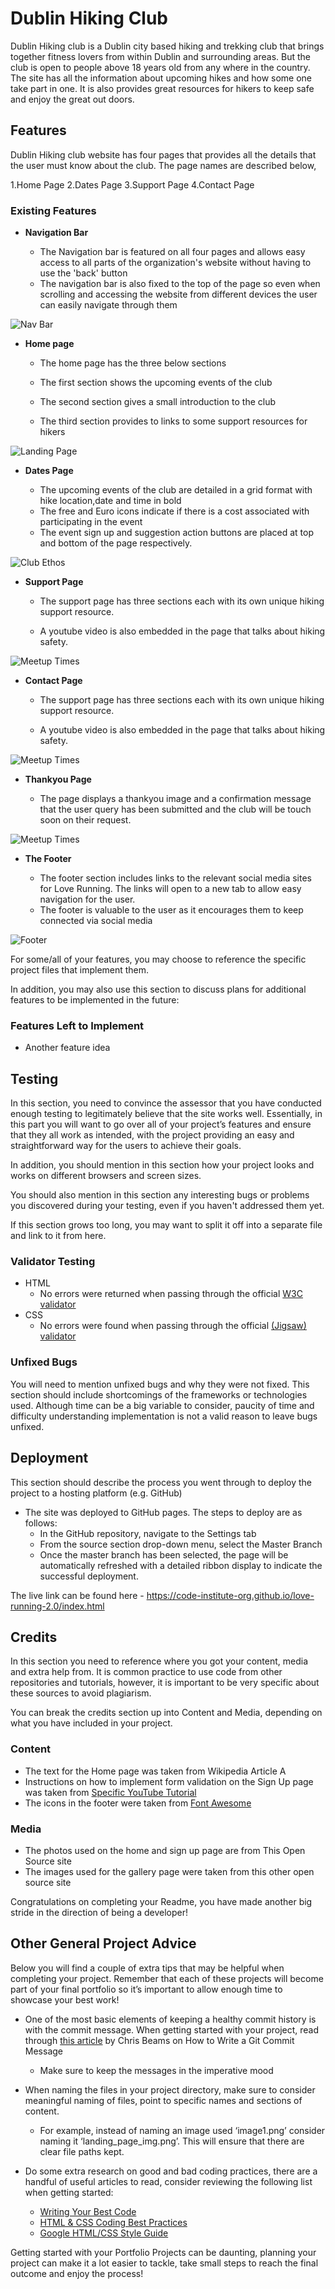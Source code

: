 # Dublin Hiking Club

Dublin Hiking club is a Dublin city based hiking and trekking club that brings together fitness lovers from within Dublin and surrounding areas. But the club is open to people above 18 years old from any where in the country. The site has all the information about upcoming hikes and how some one take part in one. It is also provides great resources for hikers to keep safe and enjoy the great out doors.





## Features 

Dublin Hiking club website has four pages that provides all the details that the user must know about the club. The page names are described below,

1.Home Page
2.Dates Page
3.Support Page
4.Contact Page

### Existing Features

- __Navigation Bar__

  - The Navigation bar is featured on all four pages and allows easy access to all parts of the organization's website without having to use the 'back' button
  - The navigation bar is also fixed to the top of the page so even when scrolling and accessing the website from different devices the user can easily navigate through them

![Nav Bar](https://github.com/lucyrush/readme-template/blob/master/media/love_running_nav.png)

- __Home page__

  - The home page has the three below sections

  - The first section shows the upcoming events of the club

  - The second section gives a small introduction to the club 

  - The third section provides to links to some support resources for hikers
  


![Landing Page](https://github.com/lucyrush/readme-template/blob/master/media/love_running_landing.png)

- __Dates Page__

  - The upcoming events of the club are detailed in a grid format with hike location,date and time in bold 
  - The free and Euro icons indicate if there is a cost associated with participating in the event
  - The event sign up and suggestion action buttons are placed at top and bottom of the page respectively.

![Club Ethos](https://github.com/lucyrush/readme-template/blob/master/media/love_running_ethos.png)

- __Support Page__

  - The support page has three sections each with its own unique hiking support resource.

  - A youtube video is also embedded in the page that talks about hiking safety. 

![Meetup Times](https://github.com/lucyrush/readme-template/blob/master/media/love_running_times.png)

- __Contact Page__

  - The support page has three sections each with its own unique hiking support resource.

  - A youtube video is also embedded in the page that talks about hiking safety. 

![Meetup Times](https://github.com/lucyrush/readme-template/blob/master/media/love_running_times.png)


- __Thankyou Page__

  - The page displays a thankyou image and a confirmation message that the user query has been submitted and the club will be touch soon on their request. 

![Meetup Times](https://github.com/lucyrush/readme-template/blob/master/media/love_running_times.png)



- __The Footer__ 

  - The footer section includes links to the relevant social media sites for Love Running. The links will open to a new tab to allow easy navigation for the user. 
  - The footer is valuable to the user as it encourages them to keep connected via social media

![Footer](https://github.com/lucyrush/readme-template/blob/master/media/love_running_footer.png)




For some/all of your features, you may choose to reference the specific project files that implement them.

In addition, you may also use this section to discuss plans for additional features to be implemented in the future:

### Features Left to Implement

- Another feature idea

## Testing 

In this section, you need to convince the assessor that you have conducted enough testing to legitimately believe that the site works well. Essentially, in this part you will want to go over all of your project’s features and ensure that they all work as intended, with the project providing an easy and straightforward way for the users to achieve their goals.

In addition, you should mention in this section how your project looks and works on different browsers and screen sizes.

You should also mention in this section any interesting bugs or problems you discovered during your testing, even if you haven't addressed them yet.

If this section grows too long, you may want to split it off into a separate file and link to it from here.


### Validator Testing 

- HTML
  - No errors were returned when passing through the official [W3C validator](https://validator.w3.org/nu/?doc=https%3A%2F%2Fcode-institute-org.github.io%2Flove-running-2.0%2Findex.html)
- CSS
  - No errors were found when passing through the official [(Jigsaw) validator](https://jigsaw.w3.org/css-validator/validator?uri=https%3A%2F%2Fvalidator.w3.org%2Fnu%2F%3Fdoc%3Dhttps%253A%252F%252Fcode-institute-org.github.io%252Flove-running-2.0%252Findex.html&profile=css3svg&usermedium=all&warning=1&vextwarning=&lang=en#css)

### Unfixed Bugs

You will need to mention unfixed bugs and why they were not fixed. This section should include shortcomings of the frameworks or technologies used. Although time can be a big variable to consider, paucity of time and difficulty understanding implementation is not a valid reason to leave bugs unfixed. 

## Deployment

This section should describe the process you went through to deploy the project to a hosting platform (e.g. GitHub) 

- The site was deployed to GitHub pages. The steps to deploy are as follows: 
  - In the GitHub repository, navigate to the Settings tab 
  - From the source section drop-down menu, select the Master Branch
  - Once the master branch has been selected, the page will be automatically refreshed with a detailed ribbon display to indicate the successful deployment. 

The live link can be found here - https://code-institute-org.github.io/love-running-2.0/index.html 


## Credits 

In this section you need to reference where you got your content, media and extra help from. It is common practice to use code from other repositories and tutorials, however, it is important to be very specific about these sources to avoid plagiarism. 

You can break the credits section up into Content and Media, depending on what you have included in your project. 

### Content 

- The text for the Home page was taken from Wikipedia Article A
- Instructions on how to implement form validation on the Sign Up page was taken from [Specific YouTube Tutorial](https://www.youtube.com/)
- The icons in the footer were taken from [Font Awesome](https://fontawesome.com/)

### Media

- The photos used on the home and sign up page are from This Open Source site
- The images used for the gallery page were taken from this other open source site


Congratulations on completing your Readme, you have made another big stride in the direction of being a developer! 

## Other General Project Advice

Below you will find a couple of extra tips that may be helpful when completing your project. Remember that each of these projects will become part of your final portfolio so it’s important to allow enough time to showcase your best work! 

- One of the most basic elements of keeping a healthy commit history is with the commit message. When getting started with your project, read through [this article](https://chris.beams.io/posts/git-commit/) by Chris Beams on How to Write  a Git Commit Message 
  - Make sure to keep the messages in the imperative mood 

- When naming the files in your project directory, make sure to consider meaningful naming of files, point to specific names and sections of content.
  - For example, instead of naming an image used ‘image1.png’ consider naming it ‘landing_page_img.png’. This will ensure that there are clear file paths kept. 

- Do some extra research on good and bad coding practices, there are a handful of useful articles to read, consider reviewing the following list when getting started:
  - [Writing Your Best Code](https://learn.shayhowe.com/html-css/writing-your-best-code/)
  - [HTML & CSS Coding Best Practices](https://medium.com/@inceptiondj.info/html-css-coding-best-practice-fadb9870a00f)
  - [Google HTML/CSS Style Guide](https://google.github.io/styleguide/htmlcssguide.html#General)

Getting started with your Portfolio Projects can be daunting, planning your project can make it a lot easier to tackle, take small steps to reach the final outcome and enjoy the process! 
